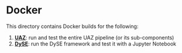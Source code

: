 # Docker

This directory contains Docker builds for the following:

1. [**UAZ**](https://github.com/WorldModelers/Integration/tree/master/Docker/UAZ): run and test the entire UAZ pipeline (or its sub-components)
2. [**DySE**](https://github.com/WorldModelers/Integration/tree/master/Docker/DySE): run the DySE framework and test it with a Jupyter Notebook